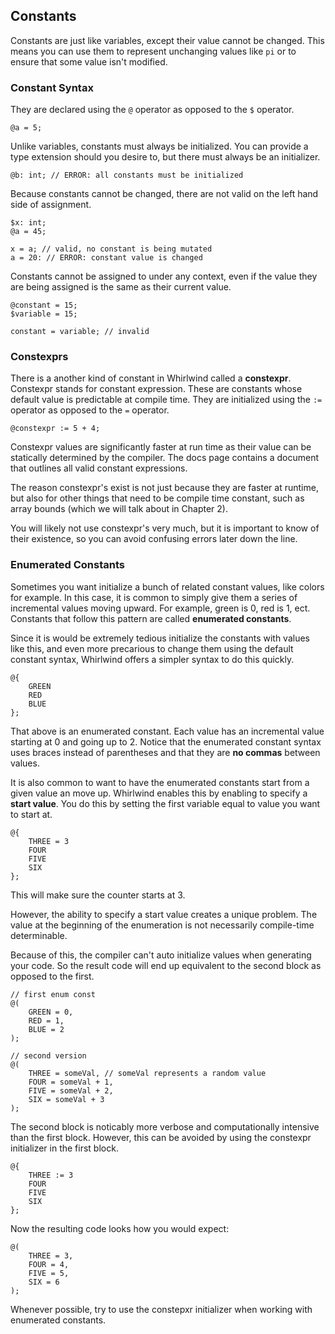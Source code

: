 ## Constants
Constants are just like variables, except their value cannot be
changed.  This means you can use them to represent unchanging values
like `pi` or to ensure that some value isn't modified.

### Constant Syntax

They are declared using the `@` operator as opposed to
the `$` operator.

    @a = 5;

Unlike variables, constants must always be initialized.  You can provide
a type extension should you desire to, but there must always
be an initializer.

    @b: int; // ERROR: all constants must be initialized

Because constants cannot be changed, there are not valid on the left hand side
of assignment.

    $x: int;
    @a = 45;

    x = a; // valid, no constant is being mutated
    a = 20: // ERROR: constant value is changed

Constants cannot be assigned to under any context, even if the
value they are being assigned is the same as their current value.

    @constant = 15;
    $variable = 15;

    constant = variable; // invalid

### Constexprs

There is a another kind of constant in Whirlwind called a **constexpr**.
Constexpr stands for constant expression.  These are constants whose
default value is predictable at compile time.  They are initialized
using the `:=` operator as opposed to the `=` operator.

    @constexpr := 5 + 4;

Constexpr values are significantly faster at run time as their
value can be statically determined by the compiler.  The docs page
contains a document that outlines all valid constant expressions.

The reason constexpr's exist is not just because they are faster at
runtime, but also for other things that need to be compile time constant,
such as array bounds (which we will talk about in Chapter 2).

You will likely not use constexpr's very much, but it is important
to know of their existence, so you can avoid confusing errors later
down the line.

### Enumerated Constants

Sometimes you want initialize a bunch of related constant values,
like colors for example.  In this case, it is common
to simply give them a series of incremental values
moving upward. For example, green is 0, red is 1, ect.
Constants that follow this pattern are called
**enumerated constants**.  

Since it is would be extremely tedious initialize the constants
with values like this, and even more precarious to change them
using the default constant syntax, Whirlwind offers a simpler
syntax to do this quickly.

    @{
        GREEN
        RED
        BLUE
    };

That above is an enumerated constant.  Each value has
an incremental value starting at 0 and going up to 2.
Notice that the enumerated constant syntax uses braces
instead of parentheses and that they are **no commas**
between values.

It is also common to want to have the enumerated constants
start from a given value an move up. Whirlwind enables this
by enabling to specify a **start value**.  You do this by
setting the first variable equal to value
you want to start at.

    @{
        THREE = 3
        FOUR
        FIVE
        SIX
    };

This will make sure the counter starts at 3.

However, the ability to specify a start value
creates a unique problem. The value
at the beginning of the enumeration
is not necessarily compile-time determinable.

Because of this, the compiler can't auto initialize
values when generating your code. So the result code
will end up equivalent to the second block as opposed to
the first.

    // first enum const
    @(
        GREEN = 0,
        RED = 1,
        BLUE = 2
    );

    // second version
    @(
        THREE = someVal, // someVal represents a random value
        FOUR = someVal + 1,
        FIVE = someVal + 2,
        SIX = someVal + 3
    );

The second block is noticably more verbose and computationally
intensive than the first block.  However, this can be avoided
by using the constexpr initializer in the first block.

    @{
        THREE := 3
        FOUR
        FIVE
        SIX
    };

Now the resulting code looks how you would expect:

    @(
        THREE = 3,
        FOUR = 4,
        FIVE = 5,
        SIX = 6
    );

Whenever possible, try to use the constepxr initializer when
working with enumerated constants.